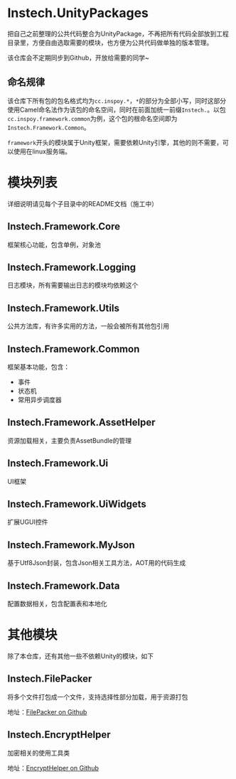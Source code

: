 # Instech.UnityPackages

把自己之前整理的公共代码整合为UnityPackage，不再把所有代码全部放到工程目录里，方便自由选取需要的模块，也方便为公共代码做单独的版本管理。

该仓库会不定期同步到Github，开放给需要的同学~

## 命名规律

该仓库下所有包的包名格式均为`cc.inspoy.*`，`*`的部分为全部小写，同时这部分使用Camel命名法作为该包的命名空间，同时在前面加统一前缀`Instech.`。以包`cc.inspoy.framework.common`为例，这个包的根命名空间即为`Instech.Framework.Common`。

`framework`开头的模块属于Unity框架，需要依赖Unity引擎，其他的则不需要，可以使用在linux服务端。

# 模块列表

详细说明请见每个子目录中的README文档（施工中）

## Instech.Framework.Core

框架核心功能，包含单例，对象池

## Instech.Framework.Logging

日志模块，所有需要输出日志的模块均依赖这个

## Instech.Framework.Utils

公共方法库，有许多实用的方法，一般会被所有其他包引用

## Instech.Framework.Common

框架基本功能，包含：
* 事件
* 状态机
* 常用异步调度器

## Instech.Framework.AssetHelper

资源加载相关，主要负责AssetBundle的管理

## Instech.Framework.Ui

UI框架

## Instech.Framework.UiWidgets

扩展UGUI控件

## Instech.Framework.MyJson

基于Utf8Json封装，包含Json相关工具方法，AOT用的代码生成

## Instech.Framework.Data

配置数据相关，包含配置表和本地化

# 其他模块

除了本仓库，还有其他一些不依赖Unity的模块，如下

## Instech.FilePacker

将多个文件打包成一个文件，支持选择性部分加载，用于资源打包

地址：[FilePacker on Github](https://github.com/inspoy/FilePacker)

## Instech.EncryptHelper

加密相关的使用工具类

地址：[EncryptHelper on Github](https://github.com/inspoy/EncryptHelper)
